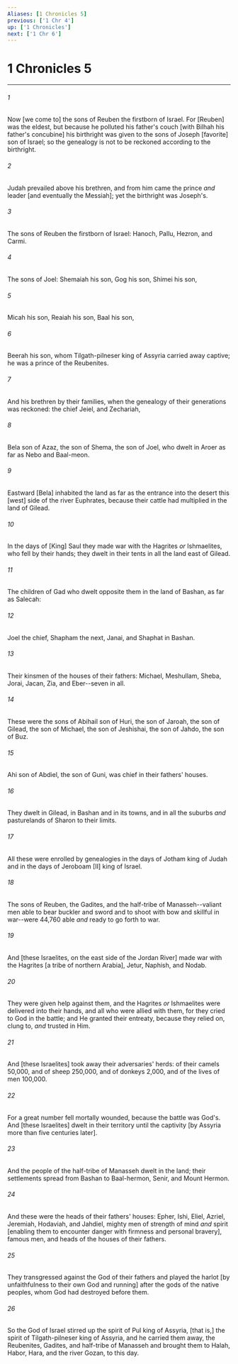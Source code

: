 ```yaml
---
Aliases: [1 Chronicles 5]
previous: ['1 Chr 4']
up: ['1 Chronicles']
next: ['1 Chr 6']
---
```

# 1 Chronicles 5

***














###### 1 






Now [we come to] the sons of Reuben the firstborn of Israel. For [Reuben] was the eldest, but because he polluted his father's couch [with Bilhah his father's concubine] his birthright was given to the sons of Joseph [favorite] son of Israel; so the genealogy is not to be reckoned according to the birthright. 













###### 2 






Judah prevailed above his brethren, and from him came the prince _and_ leader [and eventually the Messiah]; yet the birthright was Joseph's. 













###### 3 






The sons of Reuben the firstborn of Israel: Hanoch, Pallu, Hezron, and Carmi. 













###### 4 






The sons of Joel: Shemaiah his son, Gog his son, Shimei his son, 













###### 5 






Micah his son, Reaiah his son, Baal his son, 













###### 6 






Beerah his son, whom Tilgath-pilneser king of Assyria carried away captive; he was a prince of the Reubenites. 













###### 7 






And his brethren by their families, when the genealogy of their generations was reckoned: the chief Jeiel, and Zechariah, 













###### 8 






Bela son of Azaz, the son of Shema, the son of Joel, who dwelt in Aroer as far as Nebo and Baal-meon. 













###### 9 






Eastward [Bela] inhabited the land as far as the entrance into the desert this [west] side of the river Euphrates, because their cattle had multiplied in the land of Gilead. 













###### 10 






In the days of [King] Saul they made war with the Hagrites _or_ Ishmaelites, who fell by their hands; they dwelt in their tents in all the land east of Gilead. 













###### 11 






The children of Gad who dwelt opposite them in the land of Bashan, as far as Salecah: 













###### 12 






Joel the chief, Shapham the next, Janai, and Shaphat in Bashan. 













###### 13 






Their kinsmen of the houses of their fathers: Michael, Meshullam, Sheba, Jorai, Jacan, Zia, and Eber--seven in all. 













###### 14 






These were the sons of Abihail son of Huri, the son of Jaroah, the son of Gilead, the son of Michael, the son of Jeshishai, the son of Jahdo, the son of Buz. 













###### 15 






Ahi son of Abdiel, the son of Guni, was chief in their fathers' houses. 













###### 16 






They dwelt in Gilead, in Bashan and in its towns, and in all the suburbs _and_ pasturelands of Sharon to their limits. 













###### 17 






All these were enrolled by genealogies in the days of Jotham king of Judah and in the days of Jeroboam [II] king of Israel. 













###### 18 






The sons of Reuben, the Gadites, and the half-tribe of Manasseh--valiant men able to bear buckler and sword and to shoot with bow and skillful in war--were 44,760 able _and_ ready to go forth to war. 













###### 19 






And [these Israelites, on the east side of the Jordan River] made war with the Hagrites [a tribe of northern Arabia], Jetur, Naphish, and Nodab. 













###### 20 






They were given help against them, and the Hagrites _or_ Ishmaelites were delivered into their hands, and all who were allied with them, for they cried to God in the battle; and He granted their entreaty, because they relied on, clung to, _and_ trusted in Him. 













###### 21 






And [these Israelites] took away their adversaries' herds: of their camels 50,000, and of sheep 250,000, and of donkeys 2,000, and of the lives of men 100,000. 













###### 22 






For a great number fell mortally wounded, because the battle was God's. And [these Israelites] dwelt in their territory until the captivity [by Assyria more than five centuries later]. 













###### 23 






And the people of the half-tribe of Manasseh dwelt in the land; their settlements spread from Bashan to Baal-hermon, Senir, and Mount Hermon. 













###### 24 






And these were the heads of their fathers' houses: Epher, Ishi, Eliel, Azriel, Jeremiah, Hodaviah, and Jahdiel, mighty men of strength of mind _and_ spirit [enabling them to encounter danger with firmness and personal bravery], famous men, and heads of the houses of their fathers. 













###### 25 






They transgressed against the God of their fathers and played the harlot [by unfaithfulness to their own God and running] after the gods of the native peoples, whom God had destroyed before them. 













###### 26 






So the God of Israel stirred up the spirit of Pul king of Assyria, [that is,] the spirit of Tilgath-pilneser king of Assyria, and he carried them away, the Reubenites, Gadites, and half-tribe of Manasseh and brought them to Halah, Habor, Hara, and the river Gozan, to this day.
